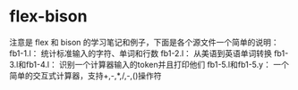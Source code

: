# flex-bison
注意是 flex 和 bison 的学习笔记和例子，下面是各个源文件一个简单的说明：
fb1-1.l： 统计标准输入的字符、单词和行数
fb1-2.l： 从美语到英语单词转换
fb1-3.l和fb1-4.l： 识别一个计算器输入的token并且打印他们
fb1-5.l和fb1-5.y： 一个简单的交互式计算器，支持+,-,*,/,-,()操作符
